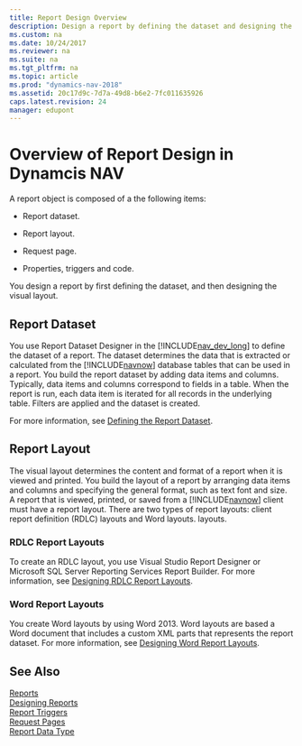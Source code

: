 ```yaml
---
title: Report Design Overview
description: Design a report by defining the dataset and designing the layout. Report object composes of dataset, layout, request page, properties, triggers and code.
ms.custom: na
ms.date: 10/24/2017
ms.reviewer: na
ms.suite: na
ms.tgt_pltfrm: na
ms.topic: article
ms.prod: "dynamics-nav-2018"
ms.assetid: 20c17d9c-7d7a-49d8-b6e2-7fc011635926
caps.latest.revision: 24
manager: edupont
---
```

# Overview of Report Design in Dynamcis NAV
A report object is composed of a the following items:  

-   Report dataset.  

-   Report layout.  

-   Request page.  

-   Properties, triggers and code.  

 You design a report by first defining the dataset, and then designing the visual layout.  

## Report Dataset  
 You use Report Dataset Designer in the [!INCLUDE[nav_dev_long](includes/nav_dev_long_md.md)] to define the dataset of a report. The dataset determines the data that is extracted or calculated from the [!INCLUDE[navnow](includes/navnow_md.md)] database tables that can be used in a report. You build the report dataset by adding data items and columns. Typically, data items and columns correspond to fields in a table. When the report is run, each data item is iterated for all records in the underlying table. Filters are applied and the dataset is created.  

 For more information, see [Defining the Report Dataset](Defining-the-Report-Dataset.md).  

## Report Layout  
 The visual layout determines the content and format of a report when it is viewed and printed. You build the layout of a report by arranging data items and columns and specifying the general format, such as text font and size. A report that is viewed, printed, or saved from a [!INCLUDE[navnow](includes/navnow_md.md)] client must have a report layout. There are two types of report layouts: client report definition \(RDLC\) layouts and Word layouts. layouts.  

### RDLC Report Layouts  
 To create an RDLC layout, you use Visual Studio Report Designer or Microsoft SQL Server Reporting Services Report Builder. For more information, see [Designing RDLC Report Layouts](Designing-RDLC-Report-Layouts.md).  

### Word Report Layouts  
 You create Word layouts by using Word 2013. Word layouts are based a Word document that includes a custom XML parts that represents the report dataset. For more information, see [Designing Word Report Layouts](Designing-Word-Report-Layouts.md).  

## See Also  
 [Reports](Reports.md)   
 [Designing Reports](Designing-Reports.md)   
 [Report Triggers](Report-Triggers.md)   
 [Request Pages](Request-Pages.md)   
 [Report Data Type](Report-Data-Type.md)
